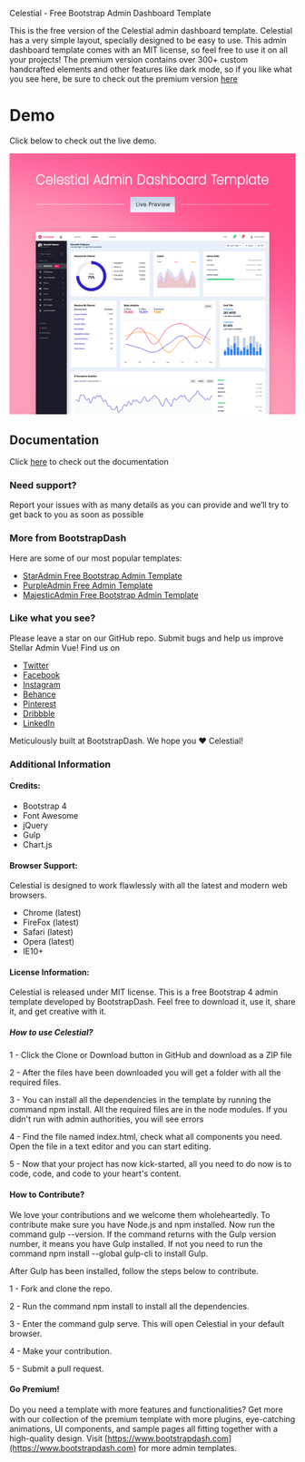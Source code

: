  Celestial - Free Bootstrap Admin Dashboard Template

This is the free version of the Celestial admin dashboard template. Celestial has a very simple layout, specially designed to be easy to use. This admin dashboard template comes with an MIT license, so feel free to use it on all your projects! The premium version contains over 300+ custom handcrafted elements and other features like dark mode, so if you like what you see here, be sure to check out the premium version [here](https://www.bootstrapdash.com/product/celestial-admin-template/)

# Demo 
Click below to check out the live demo.

[![N|Solid](preview.jpg)](https://www.bootstrapdash.com/demo/celestial-free/template/index.html)


## Documentation
Click [here](https://www.bootstrapdash.com/demo/celestial-free/docs/documentation.html) to check out the documentation

### Need support?
Report your issues with as many details as you can provide and we’ll try to get back to you as soon as possible

### More from BootstrapDash
Here are some of our most popular templates:

- [StarAdmin Free Bootstrap Admin Template](https://github.com/BootstrapDash/StarAdmin-Free-Bootstrap-Admin-Template)
- [PurpleAdmin Free Admin Template](https://github.com/BootstrapDash/PurpleAdmin-Free-Admin-Template)
- [MajesticAdmin Free Bootstrap Admin Template](https://github.com/BootstrapDash/MajesticAdmin-Free-Bootstrap-Admin-Template)
  
### Like what you see?
Please leave a star on our GitHub repo.
Submit bugs and help us improve Stellar Admin Vue!
Find us on 
- [Twitter](https://twitter.com/bootstrapdash?lang=en) 
- [Facebook](https://www.facebook.com/bootstrapdash/)
- [Instagram](https://www.instagram.com/bootstrapdash/?hl=en)
- [Behance](https://www.behance.net/bootstrapdash)
- [Pinterest](https://www.pinterest.com/bootstrapdash/)
- [Dribbble](https://dribbble.com/bootstrapdash)
- [LinkedIn](https://in.linkedin.com/in/bootstrapdash)

Meticulously built at BootstrapDash. We hope you ❤ Celestial!
### Additional Information

#### Credits:
- Bootstrap 4
- Font Awesome
- jQuery
- Gulp
- Chart.js

#### Browser Support:
Celestial is designed to work flawlessly with all the latest and modern web browsers.

- Chrome (latest)
- FireFox (latest)
- Safari (latest)
- Opera (latest)
- IE10+

#### License Information:

Celestial is released under MIT license. This is a free Bootstrap 4 admin template developed by BootstrapDash. Feel free to download it, use it, share it, and get creative with it.

##### How to use Celestial?

1 - Click the Clone or Download button in GitHub and download as a ZIP file

2 - After the files have been downloaded you will get a folder with all the required files.

3 - You can install all the dependencies in the template by running the command npm install. All the required files are in the node modules. If you didn't run with admin authorities, you will see errors

4 - Find the file named index.html, check what all components you need. Open the file in a text editor and you can start editing.

5 - Now that your project has now kick-started, all you need to do now is to code, code, and code to your heart's content.


#### How to Contribute?
We love your contributions and we welcome them wholeheartedly. To contribute make sure you have Node.js and npm installed. Now run the command gulp --version. If the command returns with the Gulp version number, it means you have Gulp installed. If not you need to run the command npm install --global gulp-cli to install Gulp.


After Gulp has been installed, follow the steps below to contribute.

1 - Fork and clone the repo.

2 - Run the command npm install to install all the dependencies.

3 - Enter the command gulp serve. This will open Celestial in your default browser.

4 - Make your contribution.

5 - Submit a pull request.


#### Go Premium!

Do you need a template with more features and functionalities? Get more with our collection of the premium template with more plugins, eye-catching animations, UI components, and sample pages all fitting together with a high-quality design. Visit [https://www.bootstrapdash.com](https://www.bootstrapdash.com) for more admin templates.